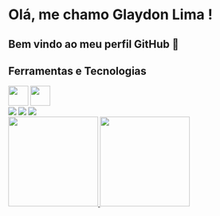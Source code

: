 # Olá, me chamo Glaydon Lima ! 
## Bem vindo ao meu perfil GitHub 👋

## Ferramentas e Tecnologias

<img loading="lazy" src="https://cdn.jsdelivr.net/gh/devicons/devicon/icons/git/git-original.svg" width="40" height="40"/>
<img loading="lazy" src="https://cdn.jsdelivr.net/gh/devicons/devicon/icons/nodejs/nodejs-original.svg" width="40" height="40"/>

<div>
<a href="https://www.instagram.com/glaydongabriel/" target="_blank"><img loading="lazy" src="https://img.shields.io/badge/-Instagram-%23E4405F?style=for-the-badge&logo=instagram&logoColor=white" target="_blank"></a>
<a href = "mailto:contato@seu-usuário-aqui"><img loading="lazy" src="https://img.shields.io/badge/Gmail-D14836?style=for-the-badge&logo=gmail&logoColor=white" target="_blank"></a>
<a href="https://www.linkedin.com/in/glaydonlima/" target="_blank"><img loading="lazy" src="https://img.shields.io/badge/-LinkedIn-%230077B5?style=for-the-badge&logo=linkedin&logoColor=white" target="_blank"></a>   
</div>

<div>
<a href="https://github.com/glaydonlima">
<img loading="lazy" height="180em" src="https://github-readme-stats.vercel.app/api/top-langs/?username=glaydonlima&layout=compact&langs_count=7&theme=dracula"/>
<img loading="lazy" height="180em" src="https://github-readme-stats.vercel.app/api?username=glaydonlima&show_icons=true&theme=dracula&include_all_commits=true&count_private=true"/>
</div>
